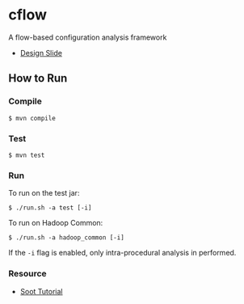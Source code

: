 # cflow

A flow-based configuration analysis framework

* [Design Slide](https://docs.google.com/presentation/d/1XluXB7bBepI0bVzGl3IhC9ecMd1SiP1sxXrHQZax10o/edit?usp=sharing)

## How to Run

### Compile

```
$ mvn compile
```

### Test

```
$ mvn test
```

### Run

To run on the test jar:

```
$ ./run.sh -a test [-i]
```

To run on Hadoop Common:

```
$ ./run.sh -a hadoop_common [-i]
```

If the `-i` flag is enabled, only intra-procedural analysis in performed.

### Resource 

* [Soot Tutorial](http://www.iro.umontreal.ca/~dufour/cours/ift6315/docs/soot-tutorial.pdf)
